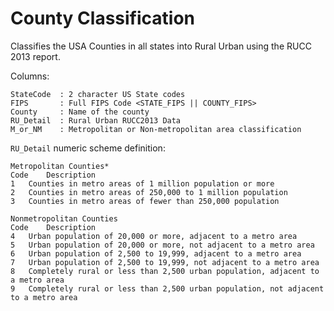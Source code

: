 # County Classification

Classifies the USA Counties in all states into Rural Urban using the RUCC 2013 report.

Columns:

```
StateCode  : 2 character US State codes
FIPS       : Full FIPS Code <STATE_FIPS || COUNTY_FIPS>
County     : Name of the county
RU_Detail  : Rural Urban RUCC2013 Data
M_or_NM    : Metropolitan or Non-metropolitan area classification
```

`RU_Detail` numeric scheme definition:

```
Metropolitan Counties*			
Code	Description		
1	Counties in metro areas of 1 million population or more		
2	Counties in metro areas of 250,000 to 1 million population		
3	Counties in metro areas of fewer than 250,000 population		
			
Nonmetropolitan Counties			
Code	Description		
4	Urban population of 20,000 or more, adjacent to a metro area		
5	Urban population of 20,000 or more, not adjacent to a metro area		
6	Urban population of 2,500 to 19,999, adjacent to a metro area		
7	Urban population of 2,500 to 19,999, not adjacent to a metro area		
8	Completely rural or less than 2,500 urban population, adjacent to a metro area		
9	Completely rural or less than 2,500 urban population, not adjacent to a metro area		
```
